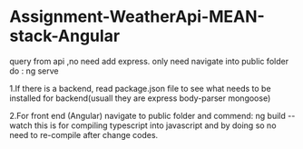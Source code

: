# Assignment-WeatherApi-MEAN-stack-Angular
query from api ,no need add express.
only need navigate into public folder do : ng serve



1.If there is a backend, read package.json file to see what needs to be installed for backend(usuall they are express body-parser mongoose)

2.For front end (Angular) navigate to public folder and commend: ng build --watch
 this is for compiling typescript into javascript and by doing so no need to re-compile after change codes.
